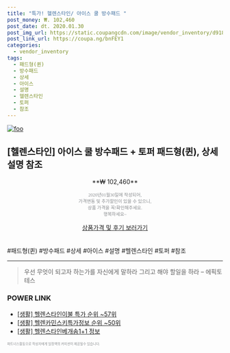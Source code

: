 ```yaml
--- 
title: "특가! 헬렌스타인/ 아이스 쿨 방수패드 " 
post_money: ₩. 102,460 
post_date: dt. 2020.01.30 
post_img_url: https://static.coupangcdn.com/image/vendor_inventory/d918/8b95f88099be5b1d5017e241be6c74f5f6388b7e86ff1ed4b9c0277b0837.jpg 
post_link_url: https://coupa.ng/bnFEY1 
categories: 
  - vendor_inventory 
tags: 
  - 패드형(퀸) 
  - 방수패드 
  - 상세 
  - 아이스 
  - 설명 
  - 헬렌스타인 
  - 토퍼 
  - 참조 
--- 
```

[![foo](https://static.coupangcdn.com/image/vendor_inventory/d918/8b95f88099be5b1d5017e241be6c74f5f6388b7e86ff1ed4b9c0277b0837.jpg)](https://coupa.ng/bnFEY1) 

## [헬렌스타인] 아이스 쿨 방수패드 + 토퍼 패드형(퀸), 상세 설명 참조 
<p style="text-align: center;">**₩ 102,460**</p> 
<p style="text-align: center;"><span style="color: #898c8f; font-family: Georgia,Times,serif; font-size: 0.75em;">2020년01월30일에 작성되어, <br>가격변동 및 추가할인이 있을 수 있으니,<br> 상품 가격을 꼭!확인해주세요.<br>행복하세요~</span> 
</p>	 
<div markdown="0" style="text-align: center;"><a href="https://coupa.ng/bnFEY1" class="btn btn--success">상품가격 및 후기 보러가기</a></div> 
<br><br> 
  #패드형(퀸) #방수패드 #상세 #아이스 #설명 #헬렌스타인 #토퍼 #참조 
<hr> 

> 우선 무엇이 되고자 하는가를 자신에게 말하라 그리고 해야 할일을 하라 – 에픽토테스 


### POWER LINK

* <a href="https://blog.naver.com/sakai111/221789587065" target="_blank"> [생활] 헬렌스타인이불 특가 순위 ~57위</a>
* <a href="https://blog.naver.com/fasyy4321/221772920779" target="_blank"> [생활] 헬렌카민스키특가정보 순위 ~50위</a>
* <a href="https://blog.naver.com/sakai111/221759878228" target="_blank"> [생활] 헬렌스타인베개솜1+1 정보 </a>

<span style="color: #898c8f; font-family: Georgia,Times,serif; font-size: 0.55em;">파트너스활동으로 작성자에게 일정액의 커미션이 제공될수 있습니다.</span> 
